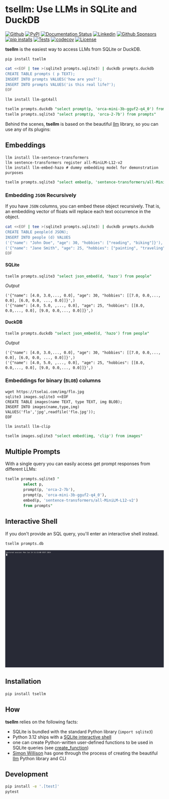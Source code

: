 # tsellm: Use LLMs in SQLite and DuckDB

[![Github](https://img.shields.io/static/v1?label=GitHub&message=Repo&logo=GitHub&color=green)](https://github.com/Florents-Tselai/tsellm)
[![PyPI](https://img.shields.io/pypi/v/tsellm.svg)](https://pypi.org/project/tsellm/)
[![Documentation Status](https://readthedocs.org/projects/tsellm/badge/?version=stable)](http://tsellm.tselai.com/en/latest/?badge=stable)
[![Linkedin](https://img.shields.io/badge/LinkedIn-0077B5?logo=linkedin&logoColor=white)](https://www.linkedin.com/in/florentstselai/)
[![Github Sponsors](https://img.shields.io/static/v1?label=Sponsor&message=%E2%9D%A4&logo=GitHub&color=pink)](https://github.com/sponsors/Florents-Tselai/)
[![pip installs](https://img.shields.io/pypi/dm/tsellm?label=pip%20installs)](https://pypi.org/project/tsellm/)
[![Tests](https://github.com/Florents-Tselai/tsellm/actions/workflows/test.yml/badge.svg?branch=main)](https://github.com/Florents-Tselai/tsellm/actions?query=workflow%3ATest)
[![codecov](https://codecov.io/gh/Florents-Tselai/tsellm/branch/main/graph/badge.svg)](https://codecov.io/gh/Florents-Tselai/tsellm)
[![License](https://img.shields.io/badge/BSD%20license-blue.svg)](https://github.com/Florents-Tselai/tsellm/blob/main/LICENSE)

**tsellm** is the easiest way to access LLMs from SQLite or DuckDB.

```shell
pip install tsellm
```

```bash
cat <<EOF | tee >(sqlite3 prompts.sqlite3) | duckdb prompts.duckdb
CREATE TABLE prompts ( p TEXT);
INSERT INTO prompts VALUES('how are you?');
INSERT INTO prompts VALUES('is this real life?');
EOF
```

```shell
llm install llm-gpt4all
```

```sql
tsellm prompts.duckdb "select prompt(p, 'orca-mini-3b-gguf2-q4_0') from prompts"
tsellm prompts.sqlite3 "select prompt(p, 'orca-2-7b') from prompts"
```

Behind the scenes, **tsellm** is based on the beautiful [llm](https://llm.datasette.io) library,
so you can use any of its plugins:

## Embeddings

```shell
llm install llm-sentence-transformers
llm sentence-transformers register all-MiniLM-L12-v2
llm install llm-embed-hazo # dummy embedding model for demonstration purposes
```

```sql
tsellm prompts.sqlite3 "select embed(p, 'sentence-transformers/all-MiniLM-L12-v2')"
```

### Embedding `JSON` Recursively

If you have `JSON` columns, you can embed these object recursively.
That is, an embedding vector of floats will replace each text occurrence in the object.

```bash
cat <<EOF | tee >(sqlite3 prompts.sqlite3) | duckdb prompts.duckdb
CREATE TABLE people(d JSON);
INSERT INTO people (d) VALUES 
('{"name": "John Doe", "age": 30, "hobbies": ["reading", "biking"]}'),
('{"name": "Jane Smith", "age": 25, "hobbies": ["painting", "traveling"]}')
EOF
```

#### SQLite

```sql
tsellm prompts.sqlite3 "select json_embed(d, 'hazo') from people"
```

*Output*
        
```
('{"name": [4.0, 3.0,..., 0.0], "age": 30, "hobbies": [[7.0, 0.0,..., 0.0], [6.0, 0.0, ..., 0.0]]}',)
('{"name": [4.0, 5.0, ,..., 0.0], "age": 25, "hobbies": [[8.0, 0.0,..., 0.0], [9.0, 0.0,..., 0.0]]}',)
```

#### DuckDB

```sql
tsellm prompts.duckdb "select json_embed(d, 'hazo') from people"
```

*Output*
        
```
('{"name": [4.0, 3.0,..., 0.0], "age": 30, "hobbies": [[7.0, 0.0,..., 0.0], [6.0, 0.0, ..., 0.0]]}',)
('{"name": [4.0, 5.0, ,..., 0.0], "age": 25, "hobbies": [[8.0, 0.0,..., 0.0], [9.0, 0.0,..., 0.0]]}',)
```

### Embeddings for binary (`BLOB`) columns

```shell
wget https://tselai.com/img/flo.jpg
sqlite3 images.sqlite3 <<EOF
CREATE TABLE images(name TEXT, type TEXT, img BLOB);
INSERT INTO images(name,type,img) VALUES('flo','jpg',readfile('flo.jpg'));
EOF
```

```shell
llm install llm-clip
```

```sql
tsellm images.sqlite3 "select embed(img, 'clip') from images"
```

## Multiple Prompts

With a single query you can easily access get prompt 
responses from different LLMs:

```sql
tsellm prompts.sqlite3 "
        select p,
        prompt(p, 'orca-2-7b'),
        prompt(p, 'orca-mini-3b-gguf2-q4_0'),
        embed(p, 'sentence-transformers/all-MiniLM-L12-v2') 
        from prompts"
```

## Interactive Shell

If you don't provide an SQL query,
you'll enter an interactive shell instead.

```shell
tsellm prompts.db
```

![til](./tsellm-demo.gif)

## Installation

```bash
pip install tsellm
```

## How

**tsellm** relies on the following facts:

* SQLite is bundled with the standard Python library (`import sqlite3`)
* Python 3.12 ships with a [SQLite interactive shell](https://docs.python.org/3/library/sqlite3.html#command-line-interface)
* one can create Python-written user-defined functions to be used in SQLite 
  queries (see [create_function](https://github.com/simonw/llm))
* [Simon Willison](https://github.com/simonw/) has gone through the process of 
  creating the beautiful [llm](https://github.com/simonw/llm) Python 
  library and CLI

## Development

```bash
pip install -e '.[test]'
pytest
```

